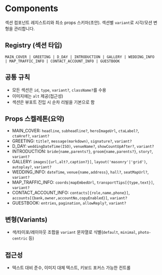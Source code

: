 # Components

섹션 컴포넌트 레지스트리와 최소 props 스키마(초안). 섹션별 `variant`로 시각/모션 변형을 관리합니다.

## Registry (섹션 타입)
```
MAIN_COVER | GREETING | D_DAY | INTRODUCTION | GALLERY | WEDDING_INFO | MAP_TRAFFIC_INFO | CONTACT_ACCOUNT_INFO | GUESTBOOK
```

## 공통 규칙
- 모든 섹션은 `id`, `type`, `variant?`, `className?`를 수용
- 이미지에는 `alt` 제공(접근성)
- 섹션은 뷰포트 진입 시 순차 리빌을 기본으로 함

## Props 스켈레톤(요약)
- MAIN_COVER: `headline`, `subheadline?`, `heroImageUrl`, `ctaLabel?`, `ctaHref?`, `variant?`
- GREETING: `title?`, `message(markdown)`, `signature?`, `variant?`
- D_DAY: `weddingDateTime(ISO)`, `venueName?`, `showCountUpAfter?`, `variant?`
- INTRODUCTION: `bride{name,parents?}`, `groom{name,parents?}`, `story?`, `variant?`
- GALLERY: `images[{url,alt?,caption?}]`, `layout('masonry'|'grid')`, `autoplay?`, `variant?`
- WEDDING_INFO: `dateTime`, `venue{name,address}`, `hall?`, `seatMapUrl?`, `variant?`
- MAP_TRAFFIC_INFO: `coords|mapEmbedUrl`, `transportTips[{type,text}]`, `variant?`
- CONTACT_ACCOUNT_INFO: `contacts[{role,name,phone}]`, `accounts[{bank,owner,accountNo,copyEnabled}]`, `variant?`
- GUESTBOOK: `entries`, `pagination`, `allowReply?`, `variant?`

## 변형(Variants)
- 색/타이포/레이아웃 조합을 `variant` 문자열로 식별(`default`, `minimal`, `photo-centric` 등)

## 접근성
- 텍스트 대비 준수, 이미지 대체 텍스트, 키보드 포커스 가능한 컨트롤

